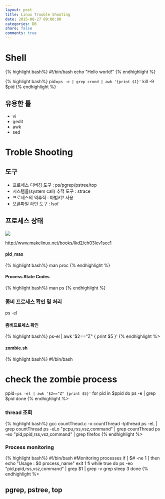 ```yaml
---
layout: post
title: Linux Trouble Shooting
date: 2015-08-27 09:00:00
categories: DB
share: false
comments: true
---
```


# Shell 

{% highlight bash%}
#!/bin/bash
echo "Hello world!"
{% endhighlight %}

{% highlight bash%}
pid=`ps -e | grep crond | awk '{print $1}'`
kill -9 $pid
{% endhighlight %}

## 유용한 툴

* vi
* gedit
* awk 
* sed

# Troble Shooting

## 도구

* 프로세스 디버깅 도구 : ps/pgrep/pstree/top
* 시스템콜(system call) 추적 도구 : strace
* 프로세스의 역추적 : 마법키? 사용
* 오픈파일 확인 도구 : lsof

## 프로세스 상태

![](http://www.makelinux.net/books/lkd2/graphics/03fig03.gif)

<http://www.makelinux.net/books/lkd2/ch03lev1sec1>


#### pid_max
{% highlight bash%}
man proc
{% endhighlight %}

#### Process State Codes
{% highlight bash%}
man ps 
{% endhighlight %}

### 좀비 프로세스 확인 및 처리

ps -el 

#### 좀비프로세스 확인

{% highlight bash%}
ps-el | awk '$2=="Z" { print $5 }'
{% endhighlight %>

#### zombie.sh

{% highlight bash%}
#!/bin/bash
# check the zombie process
ppid=`ps -el | awk '$2=="Z" {print $5}'`
for pid in $ppid
do
        ps -e | grep $pid
done
{% endhighlight %>

### thread 조회

{% highlight bash%}
gcc countThead.c -o countThread -lpthread
ps -eL | grep countThread
ps -eLo "pcpu,rss,vsz,command" | grep countThread
ps -eo "pid,ppid,rss,vsz,command" | grep firefox
{% endhighlight %>

### Process monitoring

{% highlight bash%}
#!/bin/bash
#Monitoring processes
if [ $# -ne 1 ]
then
        echo "Usage : $0 process_name"
        exit 1
fi
while true
do
        ps -eo "pid,ppid,rss,vsz,command" | grep $1 | grep -v grep
        sleep 3
done
{% endhighlight %>

## pgrep, pstree, top
